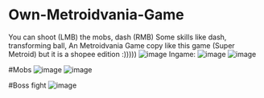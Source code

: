 # Own-Metroidvania-Game
You can shoot (LMB) the mobs, dash (RMB)
Some skills like dash, transforming ball,
An Metroidvania Game copy like this game (Super Metroid) but it is a shopee edition :)))))
![image](https://github.com/nhd3009/Metroidvania-Game/assets/90162574/d7f57f53-a0e2-4a7b-b0f2-ef721ba10ff8)
Ingame:
![image](https://github.com/nhd3009/Metroidvania-Game/assets/90162574/cdc8594c-8140-43d8-94ff-987d913ef7df)
![image](https://github.com/nhd3009/Metroidvania-Game/assets/90162574/a16752a4-5228-473f-a5cd-083d9e1893bf)

#Mobs
![image](https://github.com/nhd3009/Metroidvania-Game/assets/90162574/556ef812-96d3-469b-9a52-87c785a3a050)
![image](https://github.com/nhd3009/Metroidvania-Game/assets/90162574/e779a052-6e1a-42c9-9f73-22a478b92f30)

#Boss fight
![image](https://github.com/nhd3009/Metroidvania-Game/assets/90162574/57d8fea4-16b0-4d7c-93e3-3abb71f7f2b7)


